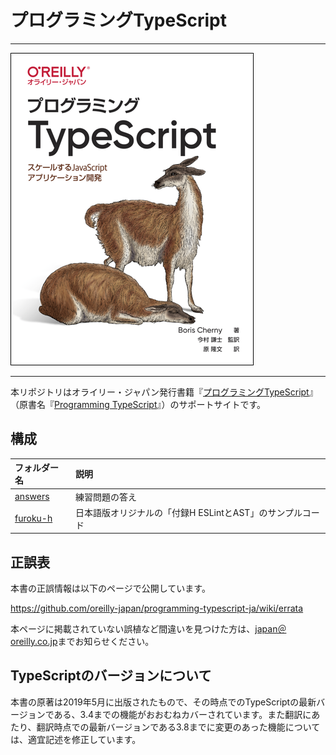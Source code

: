 # プログラミングTypeScript

---

![表紙](programming-typescript-ja.png)

---

本リポジトリはオライリー・ジャパン発行書籍『[プログラミングTypeScript](http://www.oreilly.co.jp/books/9784873119045/)』（原書名『[Programming TypeScript](http://shop.oreilly.com/product/0636920158059.do)』）のサポートサイトです。

## 構成

|フォルダー名           |説明 |
|:--                    |:--  |
|[answers](./answers)   |練習問題の答え |
|[furoku-h](./furoku-h) |日本語版オリジナルの「付録H ESLintとAST」のサンプルコード |

## 正誤表

本書の正誤情報は以下のページで公開しています。

https://github.com/oreilly-japan/programming-typescript-ja/wiki/errata

本ページに掲載されていない誤植など間違いを見つけた方は、[japan＠oreilly.co.jp](<mailto:japan＠oreilly.co.jp>)までお知らせください。

## TypeScriptのバージョンについて

本書の原著は2019年5月に出版されたもので、その時点でのTypeScriptの最新バージョンである、3.4までの機能がおおむねカバーされています。また翻訳にあたり、翻訳時点での最新バージョンである3.8までに変更のあった機能については、適宜記述を修正しています。
